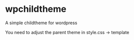 # wpchildtheme
A simple childtheme for wordpress

You need to adjust the parent theme in style.css -> template
